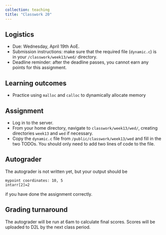 ```yaml
---
collection: teaching
title: "Classwork 20"
---
```


## Logistics
* Due: Wednesday, April 19th AoE.
* Submission instructions: make sure that the required file (`dynamic.c`) is in your
	`/classwork/week13/wed/` directory.
* Deadline reminder: after the deadline passes, you cannot earn any points for
	this assignment.

## Learning outcomes
* Practice using `malloc` and `calloc` to dynamically allocate memory

## Assignment

* Log in to the server.
* From your home directory, navigate to `classwork/week13/wed/`, creating directories `week13`
and `wed` if necessary.
* Copy the `dynamic.c` file from `/public/classwork/week13/wed` and fill in the
	two TODOs. You should only need to add two lines of code to the file.

## Autograder

The autograder is not written yet, but your output should be
```
mypoint coordinates: 10, 5
intarr[2]=2
```
if you have done the assignment correctly.


## Grading turnaround

The autograder will be run at 6am to calculate final scores. Scores will be
uploaded to D2L by the next class period.
